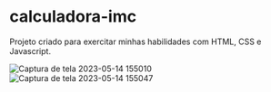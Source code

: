 # calculadora-imc

Projeto criado para exercitar minhas habilidades com HTML, CSS e Javascript.

![Captura de tela 2023-05-14 155010](https://github.com/MayraLeticia/calculadora-imc/assets/126510263/6e66f46a-d300-4442-b27c-d5870456530d)
![Captura de tela 2023-05-14 155047](https://github.com/MayraLeticia/calculadora-imc/assets/126510263/41a95b54-815e-419c-ab6d-03c20192acbe)

